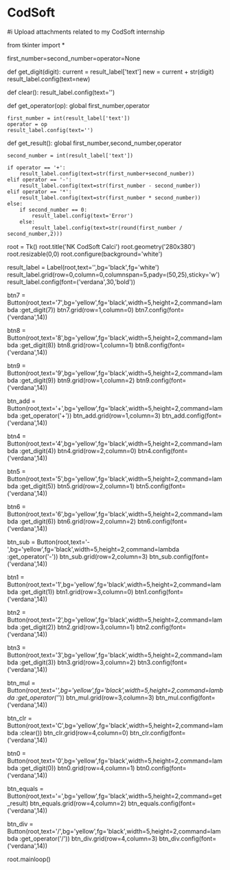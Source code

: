 # CodSoft
#i Upload attachments related to my CodSoft internship


from tkinter import *

first_number=second_number=operator=None

def get_digit(digit):
    current = result_label['text']
    new = current + str(digit)
    result_label.config(text=new)

def clear():
    result_label.config(text='')

def get_operator(op):
    global first_number,operator

    first_number = int(result_label['text'])
    operator = op
    result_label.config(text='')

def get_result():
    global first_number,second_number,operator

    second_number = int(result_label['text'])

    if operator == '+':
        result_label.config(text=str(first_number+second_number))
    elif operator == '-':
        result_label.config(text=str(first_number - second_number))
    elif operator == '*':
        result_label.config(text=str(first_number * second_number))
    else:
        if second_number == 0:
            result_label.config(text='Error')
        else:
            result_label.config(text=str(round(first_number / second_number,2)))

root = Tk()
root.title('NK CodSoft Calci')
root.geometry('280x380')
root.resizable(0,0)
root.configure(background='white')

result_label = Label(root,text='',bg='black',fg='white')
result_label.grid(row=0,column=0,columnspan=5,pady=(50,25),sticky='w')
result_label.config(font=('verdana',30,'bold'))

btn7 = Button(root,text='7',bg='yellow',fg='black',width=5,height=2,command=lambda :get_digit(7))
btn7.grid(row=1,column=0)
btn7.config(font=('verdana',14))

btn8 = Button(root,text='8',bg='yellow',fg='black',width=5,height=2,command=lambda :get_digit(8))
btn8.grid(row=1,column=1)
btn8.config(font=('verdana',14))

btn9 = Button(root,text='9',bg='yellow',fg='black',width=5,height=2,command=lambda :get_digit(9))
btn9.grid(row=1,column=2)
btn9.config(font=('verdana',14))

btn_add = Button(root,text='+',bg='yellow',fg='black',width=5,height=2,command=lambda :get_operator('+'))
btn_add.grid(row=1,column=3)
btn_add.config(font=('verdana',14))

btn4 = Button(root,text='4',bg='yellow',fg='black',width=5,height=2,command=lambda :get_digit(4))
btn4.grid(row=2,column=0)
btn4.config(font=('verdana',14))

btn5 = Button(root,text='5',bg='yellow',fg='black',width=5,height=2,command=lambda :get_digit(5))
btn5.grid(row=2,column=1)
btn5.config(font=('verdana',14))

btn6 = Button(root,text='6',bg='yellow',fg='black',width=5,height=2,command=lambda :get_digit(6))
btn6.grid(row=2,column=2)
btn6.config(font=('verdana',14))

btn_sub = Button(root,text='-',bg='yellow',fg='black',width=5,height=2,command=lambda :get_operator('-'))
btn_sub.grid(row=2,column=3)
btn_sub.config(font=('verdana',14))

btn1 = Button(root,text='1',bg='yellow',fg='black',width=5,height=2,command=lambda :get_digit(1))
btn1.grid(row=3,column=0)
btn1.config(font=('verdana',14))

btn2 = Button(root,text='2',bg='yellow',fg='black',width=5,height=2,command=lambda :get_digit(2))
btn2.grid(row=3,column=1)
btn2.config(font=('verdana',14))

btn3 = Button(root,text='3',bg='yellow',fg='black',width=5,height=2,command=lambda :get_digit(3))
btn3.grid(row=3,column=2)
btn3.config(font=('verdana',14))

btn_mul = Button(root,text='*',bg='yellow',fg='black',width=5,height=2,command=lambda :get_operator('*'))
btn_mul.grid(row=3,column=3)
btn_mul.config(font=('verdana',14))

btn_clr = Button(root,text='C',bg='yellow',fg='black',width=5,height=2,command=lambda :clear())
btn_clr.grid(row=4,column=0)
btn_clr.config(font=('verdana',14))

btn0 = Button(root,text='0',bg='yellow',fg='black',width=5,height=2,command=lambda :get_digit(0))
btn0.grid(row=4,column=1)
btn0.config(font=('verdana',14))

btn_equals = Button(root,text='=',bg='yellow',fg='black',width=5,height=2,command=get_result)
btn_equals.grid(row=4,column=2)
btn_equals.config(font=('verdana',14))

btn_div = Button(root,text='/',bg='yellow',fg='black',width=5,height=2,command=lambda :get_operator('/'))
btn_div.grid(row=4,column=3)
btn_div.config(font=('verdana',14))

root.mainloop()

